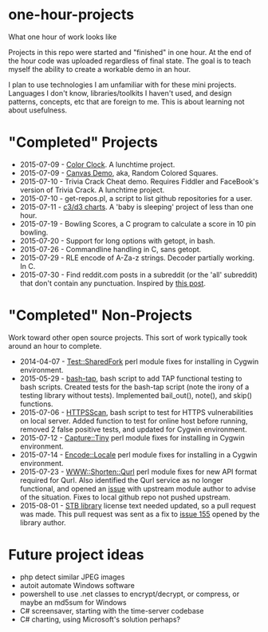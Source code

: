 # one-hour-projects
What one hour of work looks like

Projects in this repo were started and "finished" in one hour.  At the end of the hour code was uploaded regardless of final state.  The goal is to teach myself the ability to create a workable demo in an hour.

I plan to use technologies I am unfamiliar with for these mini projects.  Languages I don't know, libraries/toolkits I haven't used, and design patterns, concepts, etc that are foreign to me.  This is about learning not about usefulness.

# "Completed" Projects
* 2015-07-09 - <a href="https://rwhitworth.github.io/one-hour-projects/ColorClock.html">Color Clock</a>.  A lunchtime project.
* 2015-07-09 - <a href="https://rwhitworth.github.io/one-hour-projects/CanvasDemo.html">Canvas Demo</a>, aka, Random Colored Squares.
* 2015-07-10 - Trivia Crack Cheat demo.  Requires Fiddler and FaceBook's version of Trivia Crack.  A lunchtime project.
* 2015-07-10 - get-repos.pl, a script to list github repositories for a user.
* 2015-07-11 - <a href="https://rwhitworth.github.io/one-hour-projects/charts.html">c3/d3 charts</a>.  A 'baby is sleeping' project of less than one hour.
* 2015-07-19 - Bowling Scores, a C program to calculate a score in 10 pin bowling.
* 2015-07-20 - Support for long options with getopt, in bash.
* 2015-07-26 - Commandline handling in C, sans getopt.
* 2015-07-29 - RLE encode of A-Za-z strings.  Decoder partially working. In C.
* 2015-07-30 - Find reddit.com posts in a subreddit (or the 'all' subreddit) that don't contain any punctuation.  Inspired by <a href="https://www.reddit.com/r/programming/comments/3en2px/til_you_can_use_function_overloading_in_c/ctgz3zc?context=3">this post</a>.

# "Completed" Non-Projects
Work toward other open source projects.  This sort of work typically took around an hour to complete.
* 2014-04-07 - <a href="https://github.com/tokuhirom/Test-SharedFork/pull/12">Test::SharedFork</a> perl module fixes for installing in Cygwin environment.
* 2015-05-29 - <a href="https://github.com/illusori/bash-tap/pull/4">bash-tap</a>, bash script to add TAP functional testing to bash scripts.  Created tests for the bash-tap script (note the irony of a testing library without tests).  Implemented bail_out(), note(), and skip() functions.
* 2015-07-06 - <a href="https://github.com/alexoslabs/HTTPSScan/pull/1">HTTPSScan</a>, bash script to test for HTTPS vulnerabilities on local server.  Added function to test for online host before running, removed 2 false positive tests, and updated for Cygwin environment.
* 2015-07-12 - <a href="https://github.com/dagolden/Capture-Tiny/pull/35">Capture::Tiny</a> perl module fixes for installing in Cygwin environment.
* 2015-07-14 - <a href="https://github.com/gisle/encode-locale/pull/17">Encode::Locale</a> perl module fixes for installing in a Cygwin environment.
* 2015-07-23 - <a href="https://github.com/rwhitworth/www-shorten-qurl/commit/433942e1be6907456a126e0aa491186fb10cc112">WWW::Shorten::Qurl</a> perl module fixes for new API format required for Qurl.  Also identified the Qurl service as no longer functional, and opened an <a href="https://github.com/davorg/www-shorten-qurl/issues/1">issue</a> with upstream module author to advise of the situation.  Fixes to local github repo not pushed upstream.
* 2015-08-01 - <a href="https://github.com/nothings/stb/pull/156">STB library</a> license text needed updated, so a pull request was made.  This pull request was sent as a fix to <a href="https://github.com/nothings/stb/issues/155">issue 155</a> opened by the library author.

# Future project ideas
* php detect similar JPEG images
* autoit automate Windows software
* powershell to use .net classes to encrypt/decrypt, or compress, or maybe an md5sum for Windows
* C# screensaver, starting with the time-server codebase
* C# charting, using Microsoft's solution perhaps?
